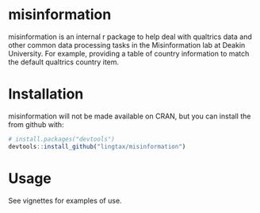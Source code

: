 
<!-- README.md is generated from README.Rmd. Please edit that file -->

# misinformation

misinformation is an internal r package to help deal with qualtrics data
and other common data processing tasks in the Misinformation lab at
Deakin University. For example, providing a table of country information
to match the default qualtrics country item.

# Installation

misinformation will not be made available on CRAN, but you can install
the from github with:

``` r
# install.packages("devtools")
devtools::install_github("lingtax/misinformation")
```

# Usage

See vignettes for examples of use.

